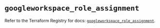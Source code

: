 # `googleworkspace_role_assignment`

Refer to the Terraform Registry for docs: [`googleworkspace_role_assignment`](https://registry.terraform.io/providers/samuzad/googleworkspace/0.11.0/docs/resources/role_assignment).

